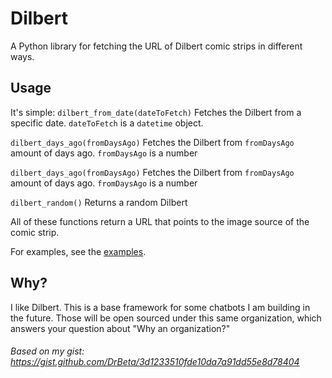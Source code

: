 # Dilbert
 A Python library for fetching the URL of Dilbert comic strips in different ways.
## Usage
 It's simple:
 `dilbert_from_date(dateToFetch)`
 Fetches the Dilbert from a specific date.
 `dateToFetch` is a `datetime` object.

  `dilbert_days_ago(fromDaysAgo)`
  Fetches the Dilbert from `fromDaysAgo` amount of days ago.
  `fromDaysAgo` is a number

  `dilbert_days_ago(fromDaysAgo)`
  Fetches the Dilbert from `fromDaysAgo` amount of days ago.
  `fromDaysAgo` is a number

  `dilbert_random()`
  Returns a random Dilbert

  All of these functions return a URL that points to the image source of the comic strip.

  For examples, see the [examples](https://github.com/DilbertTech/Dilbert.py/blob/master/dilbert/Example.py).

## Why?
 I like Dilbert. This is a base framework for some chatbots I am building in the future. Those will be open sourced under this same organization, which answers your question about "Why an organization?"

###### Based on my gist: https://gist.github.com/DrBeta/3d1233510fde10da7a91dd55e8d78404
